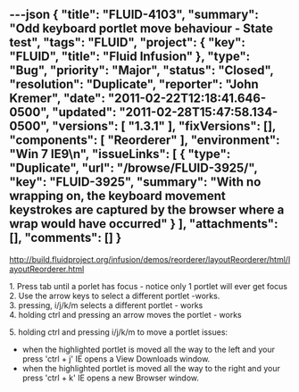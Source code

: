 ---json
{
  "title": "FLUID-4103",
  "summary": "Odd keyboard portlet move behaviour - State test",
  "tags": "FLUID",
  "project": {
    "key": "FLUID",
    "title": "Fluid Infusion"
  },
  "type": "Bug",
  "priority": "Major",
  "status": "Closed",
  "resolution": "Duplicate",
  "reporter": "John Kremer",
  "date": "2011-02-22T12:18:41.646-0500",
  "updated": "2011-02-28T15:47:58.134-0500",
  "versions": [
    "1.3.1"
  ],
  "fixVersions": [],
  "components": [
    "Reorderer"
  ],
  "environment": "Win 7 IE9\n",
  "issueLinks": [
    {
      "type": "Duplicate",
      "url": "/browse/FLUID-3925/",
      "key": "FLUID-3925",
      "summary": "With no wrapping on, the keyboard movement keystrokes are captured by the browser where a wrap would have occurred"
    }
  ],
  "attachments": [],
  "comments": []
}
---
<http://build.fluidproject.org/infusion/demos/reorderer/layoutReorderer/html/layoutReorderer.html>

1\. Press tab until a porlet has focus - notice only 1 portlet will ever get focus\
2\. Use the arrow keys to select a different portlet -works.\
3\. pressing, i/j/k/m selects a different portlet - works\
4\. holding ctrl and pressing an arrow moves the portlet - works

5\. holding ctrl and pressing i/j/k/m to move a portlet issues:

* when the highlighted portlet is moved all the way to the left and your press 'ctrl + j' IE opens a View Downloads window.
* when the highlighted portlet is moved all the way to the right and your press 'ctrl + k' IE opens a new Browser window.\
  &#x20;

        